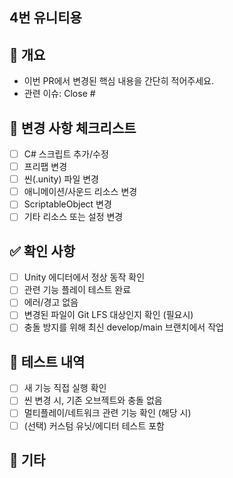 ## 4번 유니티용
## 🧩 개요
- 이번 PR에서 변경된 핵심 내용을 간단히 적어주세요.
- 관련 이슈: Close #

## 📁 변경 사항 체크리스트

- [ ] C# 스크립트 추가/수정
- [ ] 프리팹 변경
- [ ] 씬(.unity) 파일 변경
- [ ] 애니메이션/사운드 리소스 변경
- [ ] ScriptableObject 변경
- [ ] 기타 리소스 또는 설정 변경

## ✅ 확인 사항

- [ ] Unity 에디터에서 정상 동작 확인
- [ ] 관련 기능 플레이 테스트 완료
- [ ] 에러/경고 없음
- [ ] 변경된 파일이 Git LFS 대상인지 확인 (필요시)
- [ ] 충돌 방지를 위해 최신 develop/main 브랜치에서 작업

## 🧪 테스트 내역

- [ ] 새 기능 직접 실행 확인
- [ ] 씬 변경 시, 기존 오브젝트와 충돌 없음
- [ ] 멀티플레이/네트워크 관련 기능 확인 (해당 시)
- [ ] (선택) 커스텀 유닛/에디터 테스트 포함

## 📝 기타
